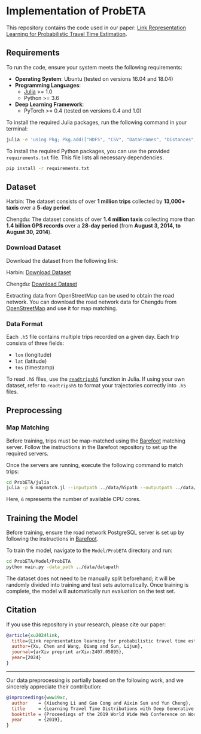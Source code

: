 # Implementation of ProbETA

This repository contains the code used in our paper: [Link Representation Learning for Probabilistic Travel Time Estimation](https://arxiv.org/abs/2407.05895).

## Requirements

To run the code, ensure your system meets the following requirements:

- **Operating System**: Ubuntu (tested on versions 16.04 and 18.04)
- **Programming Languages**:
  - [Julia](https://julialang.org/downloads/) >= 1.0
  - Python >= 3.6
- **Deep Learning Framework**:
  - PyTorch >= 0.4 (tested on versions 0.4 and 1.0)

To install the required Julia packages, run the following command in your terminal:

```bash
julia -e 'using Pkg; Pkg.add(["HDF5", "CSV", "DataFrames", "Distances", "StatsBase", "JSON", "Lazy", "JLD2", "ArgParse"])'
```

To install the required Python packages, you can use the provided `requirements.txt` file. This file lists all necessary dependencies.

```bash
pip install -r requirements.txt
```

## Dataset

Harbin: The dataset consists of over **1 million trips** collected by **13,000+ taxis** over a **5-day period**.

Chengdu: The dataset consists of over **1.4 million taxis** collecting more than **1.4 billion GPS records** over a **28-day period** (from **August 3, 2014, to August 30, 2014**).

### Download Dataset

Download the dataset from the following link:

Harbin: [Download Dataset](https://drive.google.com/open?id=1tdgarnn28CM01o9hbeKLUiJ1o1lskrqA)

Chengdu: [Download Dataset](https://challenge.datacastle.cn/v3/cmptDetail.html?id=175)

Extracting data from OpenStreetMap can be used to obtain the road network. You can download the road network data for Chengdu from [OpenStreetMap](https://www.openstreetmap.org/) and use it for map matching.


### Data Format

Each `.h5` file contains multiple trips recorded on a given day. Each trip consists of three fields:

- `lon` (longitude)
- `lat` (latitude)
- `tms` (timestamp)

To read `.h5` files, use the [`readtripsh5`](https://github.com/ChenXu02/ProbETA/tree/main/julia/Trip.jl#L28) function in Julia. If using your own dataset, refer to `readtripsh5` to format your trajectories correctly into `.h5` files.

## Preprocessing

### Map Matching

Before training, trips must be map-matched using the [Barefoot](https://github.com/boathit/barefoot) matching server. Follow the instructions in the Barefoot repository to set up the required servers.

Once the servers are running, execute the following command to match trips:

```bash
cd ProbETA/julia
julia -p 6 mapmatch.jl --inputpath ../data/h5path --outputpath ../data/jldpath
```

Here, `6` represents the number of available CPU cores.

## Training the Model

Before training, ensure the road network PostgreSQL server is set up by following the instructions in [Barefoot](https://github.com/boathit/barefoot).

To train the model, navigate to the `Model/ProbETA` directory and run:

```bash
cd ProbETA/Model/ProbETA
python main.py -data_path ../data/datapath
```
The dataset does not need to be manually split beforehand; it will be randomly divided into training and test sets automatically.
Once training is complete, the model will automatically run evaluation on the test set.


## Citation

If you use this repository in your research, please cite our paper:

```bibtex
@article{xu2024link,
  title={Link representation learning for probabilistic travel time estimation},
  author={Xu, Chen and Wang, Qiang and Sun, Lijun},
  journal={arXiv preprint arXiv:2407.05895},
  year={2024}
}
```

---

Our data preprocessing is partially based on the following work, and we sincerely appreciate their contribution:

```bibtex
@inproceedings{www19xc,
  author    = {Xiucheng Li and Gao Cong and Aixin Sun and Yun Cheng},
  title     = {Learning Travel Time Distributions with Deep Generative Model},
  booktitle = {Proceedings of the 2019 World Wide Web Conference on World Wide Web, {WWW} 2019, San Francisco, California, May 13-17, 2019},
  year      = {2019},
}
```



